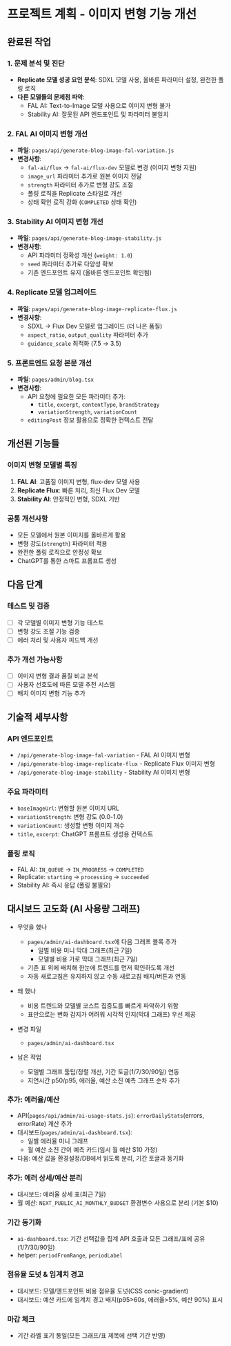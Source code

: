 # 프로젝트 계획 - 이미지 변형 기능 개선

## 완료된 작업

### 1. 문제 분석 및 진단
- **Replicate 모델 성공 요인 분석**: SDXL 모델 사용, 올바른 파라미터 설정, 완전한 폴링 로직
- **다른 모델들의 문제점 파악**:
  - FAL AI: Text-to-Image 모델 사용으로 이미지 변형 불가
  - Stability AI: 잘못된 API 엔드포인트 및 파라미터 불일치

### 2. FAL AI 이미지 변형 개선
- **파일**: `pages/api/generate-blog-image-fal-variation.js`
- **변경사항**:
  - `fal-ai/flux` → `fal-ai/flux-dev` 모델로 변경 (이미지 변형 지원)
  - `image_url` 파라미터 추가로 원본 이미지 전달
  - `strength` 파라미터 추가로 변형 강도 조절
  - 폴링 로직을 Replicate 스타일로 개선
  - 상태 확인 로직 강화 (`COMPLETED` 상태 확인)

### 3. Stability AI 이미지 변형 개선
- **파일**: `pages/api/generate-blog-image-stability.js`
- **변경사항**:
  - API 파라미터 정확성 개선 (`weight: 1.0`)
  - `seed` 파라미터 추가로 다양성 확보
  - 기존 엔드포인트 유지 (올바른 엔드포인트 확인됨)

### 4. Replicate 모델 업그레이드
- **파일**: `pages/api/generate-blog-image-replicate-flux.js`
- **변경사항**:
  - SDXL → Flux Dev 모델로 업그레이드 (더 나은 품질)
  - `aspect_ratio`, `output_quality` 파라미터 추가
  - `guidance_scale` 최적화 (7.5 → 3.5)

### 5. 프론트엔드 요청 본문 개선
- **파일**: `pages/admin/blog.tsx`
- **변경사항**:
  - API 요청에 필요한 모든 파라미터 추가:
    - `title`, `excerpt`, `contentType`, `brandStrategy`
    - `variationStrength`, `variationCount`
  - `editingPost` 정보 활용으로 정확한 컨텍스트 전달

## 개선된 기능들

### 이미지 변형 모델별 특징
1. **FAL AI**: 고품질 이미지 변형, flux-dev 모델 사용
2. **Replicate Flux**: 빠른 처리, 최신 Flux Dev 모델
3. **Stability AI**: 안정적인 변형, SDXL 기반

### 공통 개선사항
- 모든 모델에서 원본 이미지를 올바르게 활용
- 변형 강도(`strength`) 파라미터 적용
- 완전한 폴링 로직으로 안정성 확보
- ChatGPT를 통한 스마트 프롬프트 생성

## 다음 단계

### 테스트 및 검증
- [ ] 각 모델별 이미지 변형 기능 테스트
- [ ] 변형 강도 조절 기능 검증
- [ ] 에러 처리 및 사용자 피드백 개선

### 추가 개선 가능사항
- [ ] 이미지 변형 결과 품질 비교 분석
- [ ] 사용자 선호도에 따른 모델 추천 시스템
- [ ] 배치 이미지 변형 기능 추가

## 기술적 세부사항

### API 엔드포인트
- `/api/generate-blog-image-fal-variation` - FAL AI 이미지 변형
- `/api/generate-blog-image-replicate-flux` - Replicate Flux 이미지 변형  
- `/api/generate-blog-image-stability` - Stability AI 이미지 변형

### 주요 파라미터
- `baseImageUrl`: 변형할 원본 이미지 URL
- `variationStrength`: 변형 강도 (0.0-1.0)
- `variationCount`: 생성할 변형 이미지 개수
- `title`, `excerpt`: ChatGPT 프롬프트 생성용 컨텍스트

### 폴링 로직
- FAL AI: `IN_QUEUE` → `IN_PROGRESS` → `COMPLETED`
- Replicate: `starting` → `processing` → `succeeded`
- Stability AI: 즉시 응답 (폴링 불필요)

## 대시보드 고도화 (AI 사용량 그래프)

- 무엇을 했나
  - `pages/admin/ai-dashboard.tsx`에 다음 그래프 블록 추가
    - 일별 비용 미니 막대 그래프(최근 7일)
    - 모델별 비용 가로 막대 그래프(최근 7일)
  - 기존 표 위에 배치해 한눈에 트렌드를 먼저 확인하도록 개선
  - 자동 새로고침은 유지하지 않고 수동 새로고침 배지/버튼과 연동

- 왜 했나
  - 비용 트렌드와 모델별 코스트 집중도를 빠르게 파악하기 위함
  - 표만으로는 변화 감지가 어려워 시각적 인지(막대 그래프) 우선 제공

- 변경 파일
  - `pages/admin/ai-dashboard.tsx`

- 남은 작업
  - 모델별 그래프 툴팁/정렬 개선, 기간 토글(1/7/30/90일) 연동
  - 지연시간 p50/p95, 에러율, 예산 소진 예측 그래프 순차 추가

### 추가: 에러율/예산
- API(`pages/api/admin/ai-usage-stats.js`): `errorDailyStats`(errors, errorRate) 계산 추가
- 대시보드(`pages/admin/ai-dashboard.tsx`):
  - 일별 에러율 미니 그래프
  - 월 예산 소진 간이 예측 카드(임시 월 예산 $10 가정)
- 다음: 예산 값을 환경설정/DB에서 읽도록 분리, 기간 토글과 동기화

### 추가: 에러 상세/예산 분리
- 대시보드: 에러율 상세 표(최근 7일)
- 월 예산: `NEXT_PUBLIC_AI_MONTHLY_BUDGET` 환경변수 사용으로 분리 (기본 $10)

### 기간 동기화
- `ai-dashboard.tsx`: 기간 선택값을 집계 API 호출과 모든 그래프/표에 공유(1/7/30/90일)
- helper: `periodFromRange`, `periodLabel`

### 점유율 도넛 & 임계치 경고
- 대시보드: 모델/엔드포인트 비용 점유율 도넛(CSS conic-gradient)
- 대시보드: 예산 카드에 임계치 경고 배지(p95>60s, 에러율>5%, 예산 90%) 표시

### 마감 체크
- 기간 라벨 표기 통일(모든 그래프/표 제목에 선택 기간 반영)